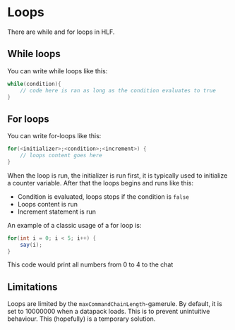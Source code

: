 ﻿# Loops

There are while and for loops in HLF.

## While loops

You can write while loops like this:

```csharp
while(condition){
    // code here is ran as long as the condition evaluates to true
}
```

## For loops

You can write for-loops like this:

```csharp
for(<initializer>;<condition>;<increment>) {
    // loops content goes here
}
```

When the loop is run, the initializer is run first, it is typically used to initialize a counter variable.
After that the loops begins and runs like this:

- Condition is evaluated, loops stops if the condition is `false`
- Loops content is run
- Increment statement is run


An example of a classic usage of a for loop is:
```csharp
for(int i = 0; i < 5; i++) {
    say(i);
}
```
This code would print all numbers from 0 to 4 to the chat


## Limitations

Loops are limited by the `maxCommandChainLength`-gamerule. By default, it is set to 10000000 when a datapack loads.
This is to prevent unintuitive behaviour. This (hopefully) is a temporary solution.